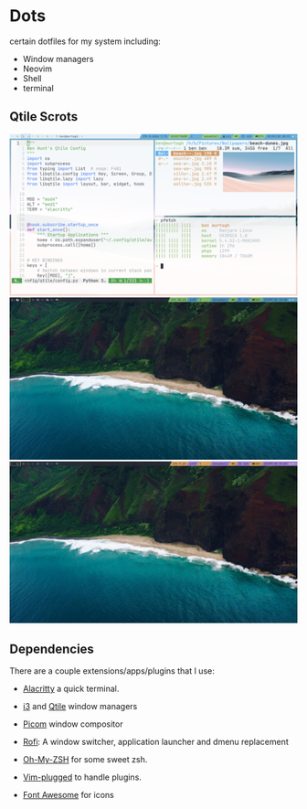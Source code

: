 
# Dots

certain dotfiles for my system including:

- Window managers
- Neovim
- Shell
- terminal

## Qtile Scrots

![Qtile Layout](https://github.com/BenGH28/dots/blob/master/.screenshots/qconf_conf1.png)
![Qtile OneDark](https://github.com/BenGH28/dots/blob/master/.screenshots/qtile_OneDark.png)
![Qtile Dracula](https://github.com/BenGH28/dots/blob/master/.screenshots/qtile_dracula.png)

## Dependencies

There are a couple extensions/apps/plugins that I use:

- [Alacritty] a quick terminal.
- [i3] and [Qtile] window managers
- [Picom] window compositor
- [Rofi]: A window switcher, application launcher and dmenu replacement
- [Oh-My-ZSH] for some sweet zsh.
- [Vim-plugged] to handle plugins.
- [Font Awesome] for icons
  
  [Oh-My-ZSH]: https://ohmyz.sh/
  [Vim-plugged]: https://github.com/junegunn/vim-plug
  [Alacritty]: https://github.com/alacritty/alacritty
  [Rofi]: https://github.com/davatorium/rofi
  [i3]: https://i3wm.org/
  [Picom]: https://wiki.archlinux.org/index.php/Picom
  [Font Awesome]: https://fontawesome.com/
  [Qtile]: https://qtile.org/
